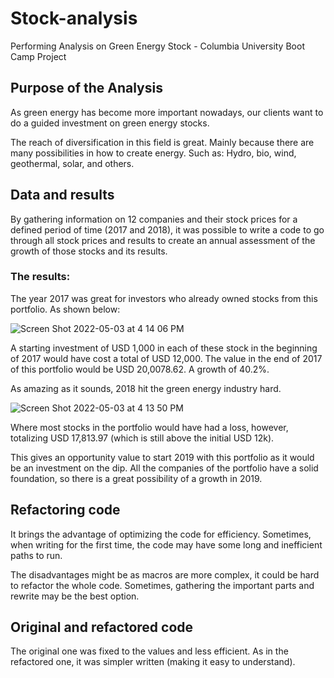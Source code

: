 # Stock-analysis
Performing Analysis on Green Energy Stock - Columbia University Boot Camp Project


## Purpose of the Analysis

 As green energy has become more important nowadays, our clients want to do a guided investment on green energy stocks.

 The reach of diversification in this field is great. Mainly because there are many possibilities in how to create energy. Such as: Hydro, bio, wind, geothermal, solar, and others.

## Data and results

 By gathering information on 12 companies and their stock prices for a defined period of time (2017 and 2018), it was possible to write a code to go through all stock prices and results to create an annual assessment of the growth of those stocks and its results.
 
 ### The results:
 
  The year 2017 was great for investors who already owned stocks from this portfolio. As shown below:
  
  ![Screen Shot 2022-05-03 at 4 14 06 PM](https://user-images.githubusercontent.com/103459820/166528005-f571b69b-08dc-4f47-8df4-b43d0f2eed3e.png)
  
  A starting investment of USD 1,000 in each of these stock in the beginning of 2017 would have cost a total of USD 12,000. The value in the end of 2017 of this portfolio would be USD 20,0078.62. A growth of 40.2%.
  
  As amazing as it sounds, 2018 hit the green energy industry hard.
  
  ![Screen Shot 2022-05-03 at 4 13 50 PM](https://user-images.githubusercontent.com/103459820/166539710-49c6e075-de55-4c6a-a75c-5c6b803bac53.png)

Where most stocks in the portfolio would have had a loss, however, totalizing USD 17,813.97 (which is still above the initial USD 12k).

This gives an opportunity value to start 2019 with this portfolio as it would be an investment on the dip. All the companies of the portfolio have a solid foundation, so there is a great possibility of a growth in 2019.

## Refactoring code

It brings the advantage of optimizing the code for efficiency. Sometimes, when writing for the first time, the code may have some long and inefficient paths to run.

The disadvantages might be as macros are more complex, it could be hard to refactor the whole code. Sometimes, gathering the important parts and rewrite may be the best option.

## Original and refactored code

The original one was fixed to the values and less efficient. As in the refactored one, it was simpler written (making it easy to understand).
